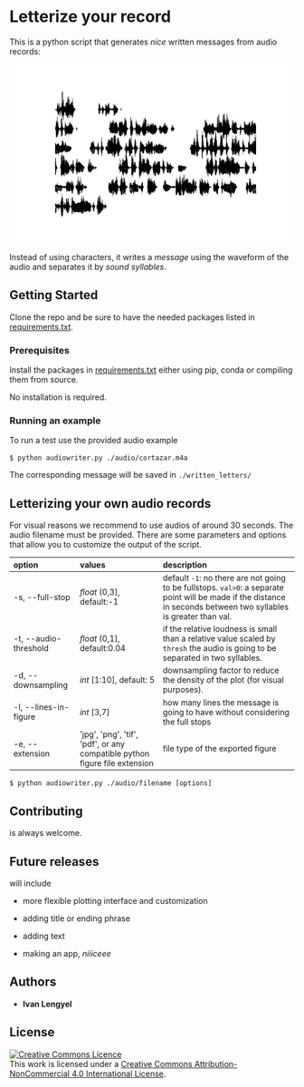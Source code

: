 # Letterize your record

This is a python script that generates *nice* written messages from audio records:

![Alt text](./written_letters/cortazar.jpg?raw=true "Title")

Instead of using characters, it writes a *message* using the waveform of the audio and separates it by *sound syllables*.

## Getting Started

Clone the repo and be sure to have the needed packages listed in [requirements.txt](requirements.txt).

<!-- These instructions will get you a copy of the project up and running on your local machine for development and testing purposes. See deployment for notes on how to deploy the project on a live system. -->





### Prerequisites

Install the packages in [requirements.txt](requirements.txt) either using pip, conda or compiling them from source.

No installation is required.

### Running an example

To run a test use the provided audio example
```
$ python audiowriter.py ./audio/cortazar.m4a
```
The corresponding message will be saved in `./written_letters/`

## Letterizing your own audio records

For visual reasons we recommend to use audios of around 30 seconds.
The audio filename must be provided.
There are some parameters and options that allow you to customize the output of the script.

| option | values | description |
| :---         |     :---        |     :---     |
| -s, --full-stop  | *float* (0,3], default:-1     | default `-1`: no there are not going to be fullstops. `val>0`: a separate point will be made if the distance in seconds between two syllables is greater than val.  |
| -t, --audio-threshold     | *float* (0,1], default:0.04      | if the relative loudness is small than a relative value scaled by `thresh` the audio is going to be separated in two syllables.      |
| -d, --downsampling    | *int* [1:10], default: 5       | downsampling factor to reduce the density of the plot (for visual purposes).     |
| -l, --lines-in-figure     | *int* [3,7]       | how many lines the message is going to have without considering the full stops      |
| -e, --extension     | 'jpg', 'png', 'tif', 'pdf', or any compatible python figure file extension       | file type of the exported figure      |


```
$ python audiowriter.py ./audio/filename [options]
```


## Contributing

is always welcome.

## Future releases
will include

* more flexible plotting interface and customization

* adding title or ending phrase

* adding text

* making an app, *niiiceee*



## Authors

* **Ivan Lengyel**


## License

<a rel="license" href="http://creativecommons.org/licenses/by-nc/4.0/"><img alt="Creative Commons Licence" style="border-width:0" src="https://i.creativecommons.org/l/by-nc/4.0/80x15.png" /></a><br />This work is licensed under a <a rel="license" href="http://creativecommons.org/licenses/by-nc/4.0/">Creative Commons Attribution-NonCommercial 4.0 International License</a>.
